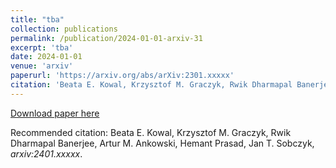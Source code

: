 ```yaml
---
title: "tba"
collection: publications
permalink: /publication/2024-01-01-arxiv-31
excerpt: 'tba'
date: 2024-01-01
venue: 'arxiv'
paperurl: 'https://arxiv.org/abs/arXiv:2301.xxxxx'
citation: 'Beata E. Kowal, Krzysztof M. Graczyk, Rwik Dharmapal Banerjee, Artur M. Ankowski, Hemant Prasad, Jan T. Sobczyk, arXiv:2401.xxxxx'
---
```


[Download paper here](https://arxiv.org/pdf/2401.xxxxx)

Recommended citation: Beata E. Kowal, Krzysztof M. Graczyk, Rwik Dharmapal Banerjee, Artur M. Ankowski, Hemant Prasad, Jan T. Sobczyk, <i>arxiv:2401.xxxxx</i>.
